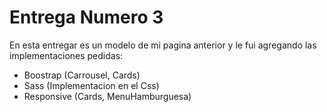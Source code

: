 
# Entrega Numero 3

En esta entregar es un modelo de mi pagina anterior y le fui agregando las implementaciones pedidas:

- Boostrap (Carrousel, Cards)
- Sass (Implementacion en el Css)
- Responsive (Cards, MenuHamburguesa)
